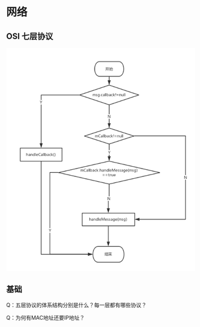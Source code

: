 # 网络

## OSI 七层协议

![OSI &#x4E03;&#x5C42;&#x534F;&#x8BAE;](../../.gitbook/assets/image%20%282%29.png)



## 基础

Q：五层协议的体系结构分别是什么？每一层都有哪些协议？

Q：为何有MAC地址还要IP地址？

